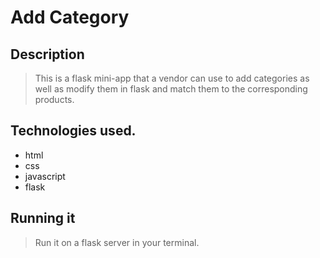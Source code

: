 # Add Category
## Description
>This is a flask mini-app that a vendor can use to add categories as well as modify them in flask and match them to the corresponding products.
## Technologies used.
+ html
+ css
+ javascript
+ flask
## Running it
>Run it on a flask server in your terminal.

